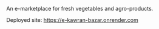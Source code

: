 An e-marketplace for fresh vegetables and agro-products.

Deployed site: https://e-kawran-bazar.onrender.com
